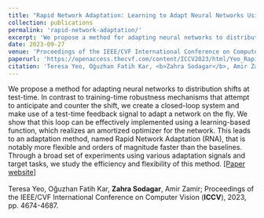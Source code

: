 ```yaml
---
title: "Rapid Network Adaptation: Learning to Adapt Neural Networks Using Test-Time Feedback"
collection: publications
permalink: 'rapid-network-adaptation/'
excerpt: 'We propose a method for adapting neural networks to distribution shifts at test-time. In contrast to training-time robustness mechanisms that attempt to anticipate and counter the shift, we create a closed-loop system and make use of a test-time feedback signal to adapt a network on the fly. We show that this loop can be effectively implemented using a learning-based function, which realizes an amortized optimizer for the network. This leads to an adaptation method, named Rapid Network Adaptation (RNA), that is notably more flexible and orders of magnitude faster than the baselines. Through a broad set of experiments using various adaptation signals and target tasks, we study the efficiency and flexibility of this method. <a href="https://rapid-network-adaptation.epfl.ch/">[Paper website]</a>'
date: 2023-09-27
venue: 'Proceedings of the IEEE/CVF International Conference on Computer Vision <b>(ICCV)</b>'
paperurl: 'https://openaccess.thecvf.com/content/ICCV2023/html/Yeo_Rapid_Network_Adaptation_Learning_to_Adapt_Neural_Networks_Using_Test-Time_ICCV_2023_paper.html'
citation: 'Teresa Yeo, Oğuzhan Fatih Kar, <b>Zahra Sodagar</b>, Amir Zamir;'
---
```

We propose a method for adapting neural networks to distribution shifts at test-time. In contrast to training-time robustness mechanisms that attempt 
to anticipate and counter the shift, we create a closed-loop system and make use of a test-time feedback signal to adapt a network on the fly. We show 
that this loop can be effectively implemented using a learning-based function, which realizes an amortized optimizer for the network. This leads to an 
adaptation method, named Rapid Network Adaptation (RNA), that is notably more flexible and orders of magnitude faster than the baselines. Through a 
broad set of experiments using various adaptation signals and target tasks, we study the efficiency and flexibility of this method.
<a href="https://rapid-network-adaptation.epfl.ch/">[Paper website]</a>
<br>
<br>
Teresa Yeo, Oğuzhan Fatih Kar, <b>Zahra Sodagar</b>, Amir Zamir; Proceedings of the IEEE/CVF International Conference on Computer Vision (<b>ICCV</b>), 2023, pp. 4674-4687.
